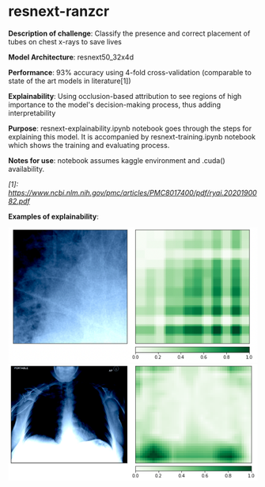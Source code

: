 # resnext-ranzcr

**Description of challenge**: Classify the presence and correct placement of tubes on chest x-rays to save lives

**Model Architecture**: resnext50_32x4d

**Performance**: 93% accuracy using 4-fold cross-validation (comparable to state of the art models in literature[1])

**Explainability**: Using occlusion-based attribution to see regions of high importance to the model's decision-making process, thus adding interpretability

**Purpose**: resnext-explainability.ipynb notebook goes through the steps for explaining this model. It is accompanied by resnext-training.ipynb notebook which shows the training and evaluating process.  

**Notes for use**: notebook assumes kaggle environment and .cuda() availability. 

*[1]: https://www.ncbi.nlm.nih.gov/pmc/articles/PMC8017400/pdf/ryai.2020190082.pdf*

**Examples of explainability**:

![image](30.png)
![image](50.png)
